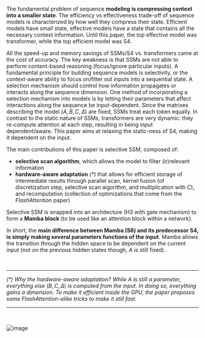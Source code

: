 

The fundamental problem of sequence **modeling is compressing context into a smaller state**. The efficiency vs effectiveness trade-off of sequence models is characterized by how well they compress their state. Efficient models have small state, effective models have a state that contains all the necessary context information. Until this paper, the top effective model was transformer, while the top efficient model was S4.

All the speed-up and memory savings of SSMs/S4 vs. transformers came at the cost of accuracy. The key weakness is that SSMs are not able to perform content-based reasoning (focus/ignore particular inputs). A fundamental principle for building sequence models is selectivity, or the context-aware ability to focus on/filter out inputs into a sequential state. A selection mechanism should control how information propagates or interacts along the sequence dimension. One method of incorporating a selection mechanism into models is by letting their parameters that affect interactions along the sequence be input-dependent. Since the matrixes describing the model $(A, B, C, \Delta)$ are fixed, SSMs treat each token equally. In contrast to the static nature of SSMs, transformers are very dynamic: they re-compute attention at each step, resulting in being input dependent/aware. This paper aims at relaxing the static-ness of S4, making it dependent on the input. 

The main contributions of this paper is selective SSM, composed of:
- **selective scan algorithm**, which allows the model to filter (ir)relevant information
- **hardware-aware adaptation** _(*)_ that allows for efficient storage of intermediate results through parallel scan, kernel fusion (of discretization step, selective scan algorithm, and multiplication with $C$), and recomputation (collection of optimizations that come from the *FlashAttention* paper)

Selective SSM is wrapped into an architecture (H3 with gate mechanism) to form a **Mamba block** (to be used like an attention block within a network). 

In short, the **main difference between Mamba (S6) and its predecessor S4, is simply making several parameters functions of the input**. Mamba allows the transition through the hidden space to be dependent on the current input (not on the previous hidden states though, $A$ is still fixed).

<br>

---

_(*) Why the hardware-aware adaptation? While_ $A$ _is still a parameter, everything else_ $(B, C, \Delta)$ _is computed from the input. In doing so, everything gains a dimension. To make it efficient inside the GPU, the paper proposes some FlashAttention-alike tricks to make it still fast._

----

<br>

![image](https://github.com/paulinamoskwa/ml-papers/assets/104844027/1d2e0005-34f8-4f7e-a320-282f8945df90)
